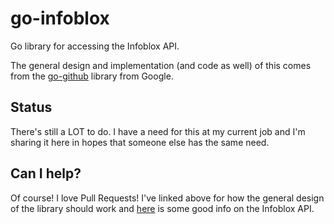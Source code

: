 # go-infoblox
Go library for accessing the Infoblox API.

The general design and implementation (and code as well) of this comes from the [go-github](https://github.com/google/go-github) library from Google.

## Status
There's still a LOT to do. I have a need for this at my current job and I'm sharing it here in hopes that someone else has the same need.

## Can I help?
Of course! I love Pull Requests! I've linked above for how the general design of the library should work and [here](https://community.infoblox.com/t5/API-Integration/The-definitive-list-of-REST-examples/td-p/1214)
is some good info on the Infoblox API.
